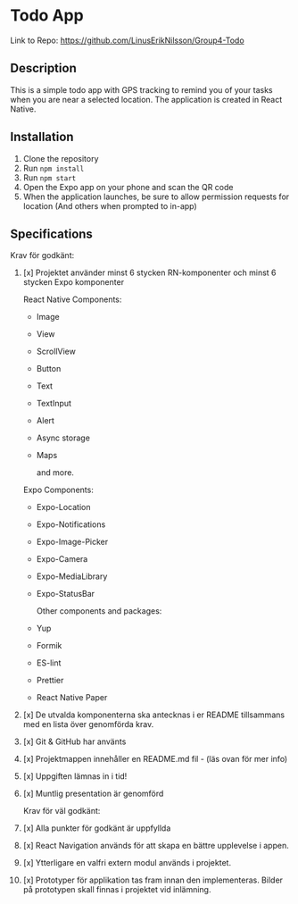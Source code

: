 # Todo App

Link to Repo: https://github.com/LinusErikNilsson/Group4-Todo

## Description

This is a simple todo app with GPS tracking to remind you of your tasks when you are near a selected location.
The application is created in React Native.

## Installation

1. Clone the repository
2. Run `npm install`
3. Run `npm start`
4. Open the Expo app on your phone and scan the QR code
5. When the application launches, be sure to allow permission requests for location (And others when prompted to in-app)

## Specifications

Krav för godkänt:

1.  [x] Projektet använder minst 6 stycken RN-komponenter och minst 6 stycken Expo
        komponenter

    React Native Components:

    - Image
    - View
    - ScrollView
    - Button
    - Text
    - TextInput
    - Alert
    - Async storage
    - Maps

      and more.

    Expo Components:

    - Expo-Location
    - Expo-Notifications
    - Expo-Image-Picker
    - Expo-Camera
    - Expo-MediaLibrary
    - Expo-StatusBar

      Other components and packages:

    - Yup
    - Formik
    - ES-lint
    - Prettier
    - React Native Paper

2.  [x] De utvalda komponenterna ska antecknas i er README tillsammans med en lista över
        genomförda krav.
3.  [x] Git & GitHub har använts
4.  [x] Projektmappen innehåller en README.md fil - (läs ovan för mer info)
5.  [x] Uppgiften lämnas in i tid!
6.  [x] Muntlig presentation är genomförd

    Krav för väl godkänt:

7.  [x] Alla punkter för godkänt är uppfyllda
8.  [x] React Navigation används för att skapa en bättre upplevelse i appen.
9.  [x] Ytterligare en valfri extern modul används i projektet.
10. [x] Prototyper för applikation tas fram innan den implementeras. Bilder på prototypen
        skall finnas i projektet vid inlämning.
